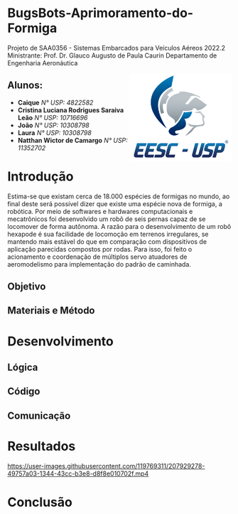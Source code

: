 # BugsBots-Aprimoramento-do-Formiga
  Projeto de SAA0356 - Sistemas Embarcados para Veículos Aéreos 2022.2
  Ministrante: Prof. Dr. Glauco Augusto de Paula Caurin
  Departamento de Engenharia Aeronáutica

<img src="./Imagens/identidade_visual_novo_logo.png" align="right"
     alt="Logo EESC" height="200">


## Alunos:
* **Caique** *N° USP: 4822582* 
* **Cristina Luciana Rodrigues Saraiva Leão** *N° USP: 10716696* 
* **João** *N° USP: 10308798* 
* **Laura** *N° USP: 10308798* 
* **Natthan Wictor de Camargo** *N° USP: 11352702* 


# Introdução
Estima-se que existam cerca de 18.000 espécies de formigas no mundo, ao final deste será possível dizer que existe uma espécie nova de formiga, a robótica. Por meio de softwares e hardwares computacionais e mecatrônicos foi desenvolvido um robô de seis pernas capaz de se locomover de forma autônoma. A razão para o desenvolvimento de um robô hexapode é sua facilidade de locomoção em terrenos irregulares, se mantendo mais estável do que em comparação com dispositívos de aplicação parecidas compostos por rodas.
Para isso, foi feito o acionamento e coordenação de múltiplos servo atuadores de aeromodelismo para implementação do padrão de caminhada.

## Objetivo

## Materiais e Método


# Desenvolvimento
## Lógica

## Código

## Comunicação


# Resultados




https://user-images.githubusercontent.com/119769311/207929278-49757a03-1344-43cc-b3e8-d8f8e010702f.mp4


# Conclusão

